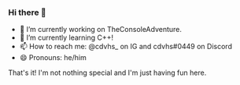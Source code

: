 ### Hi there 👋

<!--
**eatinglungs/eatinglungs** is a ✨ _special_ ✨ repository because its `README.md` (this file) appears on your GitHub profile.

Here are some ideas to get you started:


- 
- 👯 I’m looking to collaborate on ...
- 🤔 I’m looking for help with ...
- 💬 Ask me about ...
- 

- 
-->

- 🔭 I’m currently working on TheConsoleAdventure.
- 🌱 I’m currently learning C++!
- 📫 How to reach me: @cdvhs_ on IG and cdvhs#0449 on Discord
- 😄 Pronouns: he/him

That's it! I'm not nothing special and I'm just having fun here.
